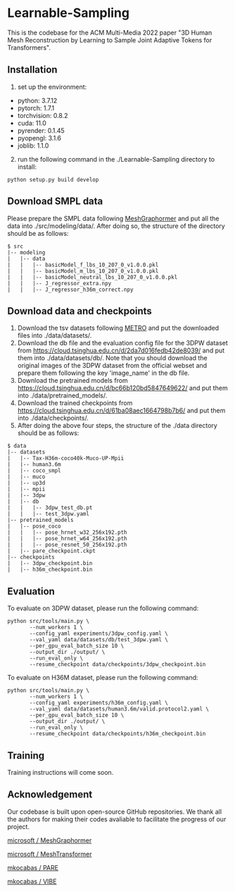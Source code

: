 # Learnable-Sampling
This is the codebase for the ACM Multi-Media 2022 paper "3D Human Mesh Reconstruction by Learning to Sample Joint Adaptive Tokens for Transformers".
## Installation
1. set up the environment:
- python: 3.7.12
- pytorch: 1.7.1
- torchvision: 0.8.2
- cuda: 11.0
- pyrender: 0.1.45
- pyopengl: 3.1.6
- joblib: 1.1.0
2. run the following command in the ./Learnable-Sampling directory to install:
```shell
python setup.py build develop
```
## Download SMPL data
Please prepare the SMPL data following [MeshGraphormer](https://github.com/microsoft/MeshGraphormer) and put all the data into ./src/modeling/data/. After doing so, the structure of the directory should be as follows:
```
$ src
|-- modeling
|   |-- data
|   |   |-- basicModel_f_lbs_10_207_0_v1.0.0.pkl
|   |   |-- basicModel_m_lbs_10_207_0_v1.0.0.pkl
|   |   |-- basicModel_neutral_lbs_10_207_0_v1.0.0.pkl
|   |   |-- J_regressor_extra.npy
|   |   |-- J_regressor_h36m_correct.npy
```

## Download data and checkpoints
1. Download the tsv datasets following [METRO](https://github.com/microsoft/MeshTransformer/blob/main/docs/DOWNLOAD.md) and put the downloaded files into ./data/datasets/.
2. Download the db file and the evaluation config file for the 3DPW dataset from https://cloud.tsinghua.edu.cn/d/2da7d016fedb42de8039/ and put them into ./data/datasets/db/. Note that you should download the original images of the 3DPW dataset from the official webset and prepare them following the key 'image_name' in the db file.
3. Download the pretrained models from https://cloud.tsinghua.edu.cn/d/bc66b120bd5847649622/ and put them into ./data/pretrained_models/.
4. Download the trained checkpoints from https://cloud.tsinghua.edu.cn/d/61ba08aec1664798b7b6/ and put them into ./data/checkpoints/.
5. After doing the above four steps, the structure of the ./data directory should be as follows:
```
$ data  
|-- datasets  
|   |-- Tax-H36m-coco40k-Muco-UP-Mpii
|   |-- human3.6m
|   |-- coco_smpl
|   |-- muco
|   |-- up3d
|   |-- mpii
|   |-- 3dpw
|   |-- db
|   |   |-- 3dpw_test_db.pt
|   |   |-- test_3dpw.yaml
|-- pretrained_models
|   |-- pose_coco
|   |   |-- pose_hrnet_w32_256x192.pth
|   |   |-- pose_hrnet_w64_256x192.pth
|   |   |-- pose_resnet_50_256x192.pth
|   |-- pare_checkpoint.ckpt
|-- checkpoints
|   |-- 3dpw_checkpoint.bin
|   |-- h36m_checkpoint.bin
```
## Evaluation
To evaluate on 3DPW dataset, please run the following command:
```
python src/tools/main.py \
       --num_workers 1 \
       --config_yaml experiments/3dpw_config.yaml \
       --val_yaml data/datasets/db/test_3dpw.yaml \
       --per_gpu_eval_batch_size 10 \
       --output_dir ./output/ \
       --run_eval_only \
       --resume_checkpoint data/checkpoints/3dpw_checkpoint.bin
```
To evaluate on H36M dataset, please run the following command:
```
python src/tools/main.py \
       --num_workers 1 \
       --config_yaml experiments/h36m_config.yaml \
       --val_yaml data/datasets/human3.6m/valid.protocol2.yaml \
       --per_gpu_eval_batch_size 10 \
       --output_dir ./output/ \
       --run_eval_only \
       --resume_checkpoint data/checkpoints/h36m_checkpoint.bin
```
## Training
Training instructions will come soon.
## Acknowledgement
Our codebase is built upon open-source GitHub repositories. We thank all the authors for making their codes avaliable to facilitate the progress of our project.

[microsoft / MeshGraphormer](https://github.com/microsoft/MeshGraphormer)

[microsoft / MeshTransformer](https://github.com/microsoft/MeshTransformer)

[mkocabas / PARE](https://github.com/mkocabas/PARE)

[mkocabas / VIBE](https://github.com/mkocabas/VIBE)
